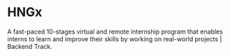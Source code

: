 # HNGx
A fast-paced 10-stages virtual and remote internship program that enables interns to learn and improve their skills by working on real-world projects | Backend  Track.
